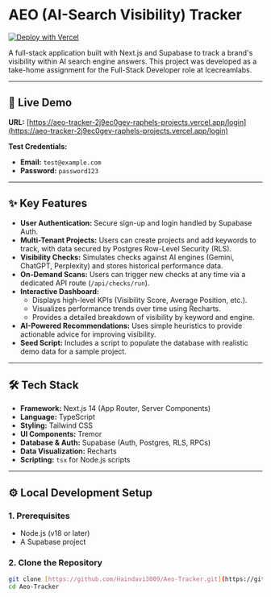 # AEO (AI-Search Visibility) Tracker

[![Deploy with Vercel](https://vercel.com/button)](https://aeo-tracker-2j9ec0gev-raphels-projects.vercel.app/login)

A full-stack application built with Next.js and Supabase to track a brand's visibility within AI search engine answers. This project was developed as a take-home assignment for the Full-Stack Developer role at Icecreamlabs.

---

## 🚀 Live Demo

**URL:** [https://aeo-tracker-2j9ec0gev-raphels-projects.vercel.app/login](https://aeo-tracker-2j9ec0gev-raphels-projects.vercel.app/login)

**Test Credentials:**
* **Email:** `test@example.com`
* **Password:** `password123`

---

## ✨ Key Features

* **User Authentication:** Secure sign-up and login handled by Supabase Auth.
* **Multi-Tenant Projects:** Users can create projects and add keywords to track, with data secured by Postgres Row-Level Security (RLS).
* **Visibility Checks:** Simulates checks against AI engines (Gemini, ChatGPT, Perplexity) and stores historical performance data.
* **On-Demand Scans:** Users can trigger new checks at any time via a dedicated API route (`/api/checks/run`).
* **Interactive Dashboard:**
    * Displays high-level KPIs (Visibility Score, Average Position, etc.).
    * Visualizes performance trends over time using Recharts.
    * Provides a detailed breakdown of visibility by keyword and engine.
* **AI-Powered Recommendations:** Uses simple heuristics to provide actionable advice for improving visibility.
* **Seed Script:** Includes a script to populate the database with realistic demo data for a sample project.

---

## 🛠️ Tech Stack

* **Framework:** Next.js 14 (App Router, Server Components)
* **Language:** TypeScript
* **Styling:** Tailwind CSS
* **UI Components:** Tremor
* **Database & Auth:** Supabase (Auth, Postgres, RLS, RPCs)
* **Data Visualization:** Recharts
* **Scripting:** `tsx` for Node.js scripts

---

## ⚙️ Local Development Setup

### 1. Prerequisites
* Node.js (v18 or later)
* A Supabase project

### 2. Clone the Repository
```bash
git clone [https://github.com/Haindavi3009/Aeo-Tracker.git](https://github.com/Haindavi3009/Aeo-Tracker.git)
cd Aeo-Tracker
